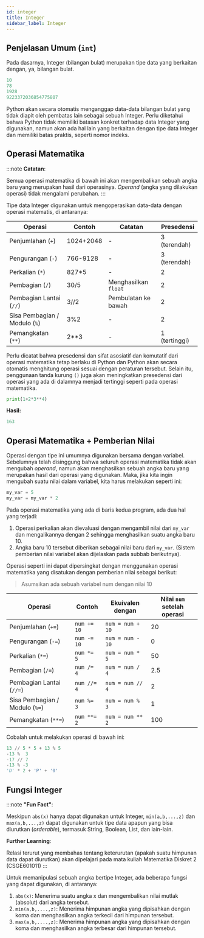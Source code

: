 ```yaml
---
id: integer
title: Integer
sidebar_label: Integer
---
```


## Penjelasan Umum (<code>int</code>)

Pada dasarnya, Integer (bilangan bulat) merupakan tipe data yang berkaitan dengan, ya, bilangan bulat.

~~~python
10
78
1928
9223372036854775807
~~~

Python akan secara otomatis menganggap data-data bilangan bulat yang tidak diapit oleh pembatas lain sebagai sebuah Integer. Perlu diketahui bahwa Python tidak memiliki batasan konkret terhadap data Integer yang digunakan, namun akan ada hal lain yang berkaitan dengan tipe data Integer dan memiliki batas praktis, seperti nomor indeks.

## Operasi Matematika

:::note
**Catatan**:

Semua operasi matematika di bawah ini akan mengembalikan sebuah angka baru yang merupakan hasil dari operasinya. *Operand* (angka yang dilakukan operasi) tidak mengalami perubahan.
:::

Tipe data Integer digunakan untuk mengoperasikan data-data dengan operasi matematis, di antaranya:

| Operasi                                  | Contoh    | Catatan                         | Presedensi    |
| ---------------------------------------- | --------- | ------------------------------- | ------------- |
| Penjumlahan (<code>+</code>)             | 1024+2048 | -                               | 3 (terendah)  |
| Pengurangan (<code>-</code>)             | 766-9128  | -                               | 3 (terendah)  |
| Perkalian (<code>*</code>)               | 827*5     | -                               | 2             |
| Pembagian (<code>/</code>)               | 30/5      | Menghasilkan <code>float</code> | 2             |
| Pembagian Lantai (<code>//</code>)       | 3//2      | Pembulatan ke bawah             | 2             |
| Sisa Pembagian / Modulo (<code>%</code>) | 3%2       | -                               | 2             |
| Pemangkatan (<code>**</code>)            | 2**3      | -                               | 1 (tertinggi) |

Perlu dicatat bahwa presedensi dan sifat asosiatif dan komutatif dari operasi matematika tetap berlaku di Python dan Python akan secara otomatis menghitung operasi sesuai dengan peraturan tersebut. Selain itu, penggunaan tanda kurung <code>()</code> juga akan meningkatkan presedensi dari operasi yang ada di dalamnya menjadi tertinggi seperti pada operasi matematika.

~~~python
print(1+2*3**4)
~~~

**Hasil:**
~~~python
163
~~~

## Operasi Matematika + Pemberian Nilai

Operasi dengan tipe ini umumnya digunakan bersama dengan variabel. Sebelumnya telah disinggung bahwa seluruh operasi matematika tidak akan mengubah *operand*, namun akan menghasilkan sebuah angka baru yang merupakan hasil dari operasi yang digunakan. Maka, jika kita ingin mengubah suatu nilai dalam variabel, kita harus melakukan seperti ini:

~~~python
my_var = 5
my_var = my_var * 2
~~~

Pada operasi matematika yang ada di baris kedua program, ada dua hal yang terjadi:

1. Operasi perkalian akan dievaluasi dengan mengambil nilai dari <code>my_var</code> dan mengalikannya dengan 2 sehingga menghasilkan suatu angka baru 10.
2. Angka baru 10 tersebut diberikan sebagai nilai baru dari <code>my_var</code>. (Sistem pemberian nilai variabel akan dijelaskan pada subbab berikutnya).

Operasi seperti ini dapat dipersingkat dengan menggunakan operasi matematika yang disatukan dengan pemberian nilai sebagai berikut:

> Asumsikan ada sebuah variabel num dengan nilai 10

| Operasi                        | Contoh      | Ekuivalen dengan | Nilai <code>num</code> setelah operasi  |
| ------------------------------ | ------------| ---------------- | --------------------------------------- |
| Penjumlahan (`+=`)             | `num += 10` | `num = num + 10` | 20                                      |
| Pengurangan (`-=`)             | `num -= 10` | `num = num - 10` | 0                                       |
| Perkalian (`*=`)               | `num *= 5`  | `num = num * 5`  | 50                                      |
| Pembagian (`/=`)               | `num /= 4`  | `num = num / 4`  | 2.5                                     |
| Pembagian Lantai (`//=`)       | `num //= 4` | `num = num // 4` | 2                                       |
| Sisa Pembagian / Modulo (`%=`) | `num %= 3`  | `num = num % 3`  | 1                                       |
| Pemangkatan (`**=`)            | `num **= 2` | `num = num ** 2` | 100                                     |

Cobalah untuk melakukan operasi di bawah ini:

~~~python
13 // 5 * 5 + 13 % 5
-13 %  3
-17 // 7
-13 % -3
'D' * 2 + 'P' + '0'
~~~

## Fungsi Integer

:::note
**"Fun Fact"**:

Meskipun <code>abs(x)</code> hanya dapat digunakan untuk Integer, <code>min(a,b,...,z)</code> dan <code>max(a,b,...,z)</code> dapat digunakan untuk tipe data apapun yang bisa diurutkan (*orderable*), termasuk String, Boolean, List, dan lain-lain.

**Further Learning**:

Relasi terurut yang membahas tentang keterurutan (apakah suatu himpunan data dapat diurutkan) akan dipelajari pada mata kuliah Matematika Diskret 2 (CSGE601011)
:::

Untuk memanipulasi sebuah angka bertipe Integer, ada beberapa fungsi yang dapat digunakan, di antaranya:

1. <code>abs(x)</code>: Menerima suatu angka x dan mengembalikan nilai mutlak (absolut) dari angka tersebut.
2. <code>min(a,b,....,z)</code>: Menerima himpunan angka yang dipisahkan dengan koma dan menghasilkan angka terkecil dari himpunan tersebut.
3. <code>max(a,b,....,z)</code>: Menerima himpunan angka yang dipisahkan dengan koma dan menghasilkan angka terbesar dari himpunan tersebut.